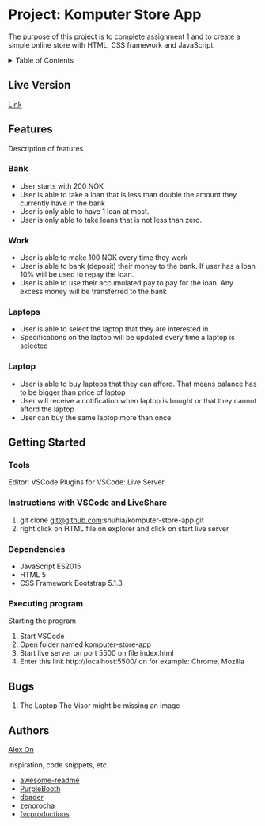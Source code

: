 # Project: Komputer Store App

The purpose of this project is to complete assignment 1 and to create a simple online store with HTML, CSS framework and JavaScript.

<details>
  <summary>Table of Contents</summary>
  <ol>
    <li>
      <a href="#features">Features</a>
      <ul>
        <li><a href="#bank">Bank</a></li>
        <li><a href="#work">Work</a></li>
        <li><a href="#laptop">Laptop</a></li>
        <li><a href="#laptops">Laptops</a></li>
      </ul>
    </li>
    <li>
      <a href="#getting-started">Getting Started</a>
      <ul>
        <li><a href="#tools">Tools</a></li>
        <li><a href="#installation">Installation</a></li>
        <li><a href="#instructions-with-VSCode-and-liveShare">Instructions with VSCode and LiveShare</a></li>
        <li><a href="#dependencies">Dependencies</li>
        <li><a href="#executing-program">Executing program</li>
      </ul>
    </li>
     <li><a href="#bugs">bugs</li>
    <li><a href="#authors">Authors</a></li>
 
  </ol>
</details>

## Live Version

[Link](https://shuhia.github.io/komputer-store-app/)

## Features

Description of features

### Bank

- User starts with 200 NOK
- User is able to take a loan that is less than double the amount they currently have in the bank
- User is only able to have 1 loan at most.
- User is only able to take loans that is not less than zero.

### Work

- User is able to make 100 NOK every time they work
- User is able to bank (deposit) their money to the bank. If user has a loan 10% will be used to repay the loan.
- User is able to use their accumulated pay to pay for the loan. Any excess money will be transferred to the bank

### Laptops

- User is able to select the laptop that they are interested in.
- Specifications on the laptop will be updated every time a laptop is selected

### Laptop

- User is able to buy laptops that they can afford. That means balance has to be bigger than price of laptop
- User will receive a notification when laptop is bought or that they cannot afford the laptop
- User can buy the same laptop more than once.

## Getting Started

### Tools

Editor: VSCode
Plugins for VSCode: Live Server

### Instructions with VSCode and LiveShare

1. git clone git@github.com:shuhia/komputer-store-app.git
2. right click on HTML file on explorer and click on start live server

### Dependencies

- JavaScript ES2015
- HTML 5
- CSS Framework Bootstrap 5.1.3

### Executing program

Starting the program

1. Start VSCode
2. Open folder named komputer-store-app
3. Start live server on port 5500 on file index.html
4. Enter this link http://localhost:5500/ on for example: Chrome, Mozilla

## Bugs

1. The Laptop The Visor might be missing an image

## Authors

[Alex On](https://www.linkedin.com/in/alex-on-0a08b8107/)

Inspiration, code snippets, etc.

- [awesome-readme](https://github.com/matiassingers/awesome-readme)
- [PurpleBooth](https://gist.github.com/PurpleBooth/109311bb0361f32d87a2)
- [dbader](https://github.com/dbader/readme-template)
- [zenorocha](https://gist.github.com/zenorocha/4526327)
- [fvcproductions](https://gist.github.com/fvcproductions/1bfc2d4aecb01a834b46)
